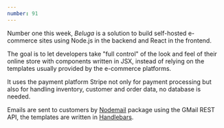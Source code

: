 ```yaml
---
number: 91
---
```


Number one this week, _Beluga_ is a solution to build self-hosted e-commerce sites using Node.js in the backend and React in the frontend.

The goal is to let developers take "full control" of the look and feel of their online store with components written in JSX, instead of relying on the templates usually provided by the e-commerce platforms.

It uses the payment platform Stripe not only for payment processing but also for handling inventory, customer and order data, no database is needed.

Emails are sent to customers by [Nodemail](http://nodemailer.com/) package using the GMail REST API, the templates are written in [Handlebars](http://handlebarsjs.com/).
